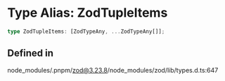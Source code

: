 # Type Alias: ZodTupleItems

```ts
type ZodTupleItems: [ZodTypeAny, ...ZodTypeAny[]];
```

## Defined in

node\_modules/.pnpm/zod@3.23.8/node\_modules/zod/lib/types.d.ts:647

